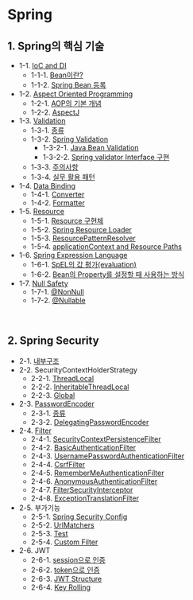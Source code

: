 # Spring



## 1. Spring의 핵심 기술

- 1-1. [IoC and DI](https://github.com/gimhanul/TIL/blob/master/Spring/core/IoC%20and%20DI/IoC%20and%20DI.md)
    - 1-1-1. [Bean이란?](https://github.com/gimhanul/TIL/blob/master/Spring/core/IoC%20and%20DI/Bean/Bean.md)
    - 1-1-2. [Spring Bean 등록](https://github.com/gimhanul/TIL/blob/master/Spring/core/IoC%20and%20DI/Bean/spring%20bean%20%EB%93%B1%EB%A1%9D.md)
- 1-2. [Aspect Oriented Programming](https://github.com/gimhanul/TIL/blob/master/Spring/core/Aspect%20Oriented%20Programming/Aspect%20Oriented%20Programming.md)
    - 1-2-1. [AOP의 기본 개념](https://github.com/gimhanul/TIL/blob/master/Spring/core/Aspect%20Oriented%20Programming/AOP%EC%9D%98%20%EA%B8%B0%EB%B3%B8%20%EA%B0%9C%EB%85%90.md)
    - 1-2-2. [AspectJ](https://github.com/gimhanul/TIL/blob/master/Spring/core/Aspect%20Oriented%20Programming/AspectJ.md)
- 1-3. [Validation](https://github.com/gimhanul/TIL/blob/master/Spring/core/Validation/validation.md)
    - 1-3-1. [종류](https://github.com/gimhanul/TIL/blob/master/Spring/core/Validation/%EC%A2%85%EB%A5%98.md)
    - 1-3-2. [Spring Validation](https://github.com/gimhanul/TIL/blob/master/Spring/core/Validation/spring%EC%9D%98%20validation/spring%EC%9D%98%20validation.md)
        - 1-3-2-1. [Java Bean Validation](https://github.com/gimhanul/TIL/blob/master/Spring/core/Validation/spring%EC%9D%98%20validation/Java%20Bean%20Validation.md)
        - 1-3-2-2. [Spring validator Interface 구현](https://github.com/gimhanul/TIL/blob/master/Spring/core/Validation/spring%EC%9D%98%20validation/spring%20validator%20interface%20%EA%B5%AC%ED%98%84.md)
    - 1-3-3. [주의사항](https://github.com/gimhanul/TIL/blob/master/Spring/core/Validation/%EC%A3%BC%EC%9D%98%EC%82%AC%ED%95%AD.md)
    - 1-3-4. [실무 활용 패턴](https://github.com/gimhanul/TIL/blob/master/Spring/core/Validation/%EC%8B%A4%EB%AC%B4%ED%99%9C%EC%9A%A9%ED%8C%A8%ED%84%B4.md)
- 1-4. [Data Binding](https://github.com/gimhanul/TIL/blob/master/Spring/core/Data%20Binding/Data%20Binding.md)
    - 1-4-1. [Converter](https://github.com/gimhanul/TIL/blob/master/Spring/core/Data%20Binding/converter.md)
    - 1-4-2. [Formatter](https://github.com/gimhanul/TIL/blob/master/Spring/core/Data%20Binding/formatter.md)
- 1-5. [Resource](https://github.com/gimhanul/TIL/blob/master/Spring/core/Resource/resource.md)
    - 1-5-1. [Resource 구현체](https://github.com/gimhanul/TIL/blob/master/Spring/core/Resource/resource%20%EA%B5%AC%ED%98%84%EC%B2%B4.md)
    - 1-5-2. [Spring Resource Loader](https://github.com/gimhanul/TIL/blob/master/Spring/core/Resource/Spring%20ResourceLoader.md)
    - 1-5-3. [ResourcePatternResolver](https://github.com/gimhanul/TIL/blob/master/Spring/core/Resource/ResourcePatternResolver.md)
    - 1-5-4. [applicationContext and Resource Paths](https://github.com/gimhanul/TIL/blob/master/Spring/core/Resource/ApplicationContexts%20and%20Resource%20Paths.md)
- 1-6. [Spring Expression Language](https://github.com/gimhanul/TIL/blob/master/Spring/core/SpEL/SpEL.md)
    - 1-6-1. [SpEL의 값 평가(evaluation)](https://github.com/gimhanul/TIL/blob/master/Spring/core/SpEL/SpLE%EC%9D%98%20%EA%B0%92%20%ED%8F%89%EA%B0%80.md)
    - 1-6-2. [Bean의 Property를 설정할 때 사용하는 방식](https://github.com/gimhanul/TIL/blob/master/Spring/core/SpEL/Bean%EC%9D%98%20Property%EB%A5%BC%20%EC%84%A4%EC%A0%95%ED%95%A0%20%EB%95%8C%20%EC%82%AC%EC%9A%A9%ED%95%98%EB%8A%94%20%EB%B0%A9%EC%8B%9D.md)
- 1-7. [Null Safety](https://github.com/gimhanul/TIL/blob/master/Spring/core/Null%20Safety/Null%20Safety.md)
    - 1-7-1. [@NonNull](https://github.com/gimhanul/TIL/blob/master/Spring/core/Null%20Safety/%40NonNull.md)
    - 1-7-2. [@Nullable](https://github.com/gimhanul/TIL/blob/master/Spring/core/Null%20Safety/%40Nullable.md)

<br>

## 2. Spring Security

- 2-1. [내부구조](https://github.com/gimhanul/TIL/blob/master/Spring/Security/%EB%82%B4%EB%B6%80%EA%B5%AC%EC%A1%B0.md)
- 2-2. SecurityContextHolderStrategy
    - 2-2-1. [ThreadLocal](https://github.com/gimhanul/TIL/blob/master/Spring/Security/SecurityContextHolderStrategy/ThreadLocal.md)
    - 2-2-2. [InheritableThreadLocal](https://github.com/gimhanul/TIL/blob/master/Spring/Security/SecurityContextHolderStrategy/InheritableThreadLocal.md)
    - 2-2-3. [Global](https://github.com/gimhanul/TIL/blob/master/Spring/Security/SecurityContextHolderStrategy/Global.md)
- 2-3. [PasswordEncoder](https://github.com/gimhanul/TIL/tree/master/Spring/Security/PasswordEncoder/PasswordEncoder.md)
    - 2-3-1. [종류](https://github.com/gimhanul/TIL/blob/master/Spring/Security/PasswordEncoder/PasswordEncoder.md)
    - 2-3-2. [DelegatingPasswordEncoder](https://github.com/gimhanul/TIL/blob/master/Spring/Security/PasswordEncoder/DelegatingPasswordEncoder.md)
- 2-4. [Filter](https://github.com/gimhanul/TIL/blob/master/Spring/Security/Filter/Filter.md)
    - 2-4-1. [SecurityContextPersistenceFilter](https://github.com/gimhanul/TIL/blob/master/Spring/Security/Filter/SecurityContextPersistenceFilter.md)
    - 2-4-2. [BasicAuthenticationFilter](https://github.com/gimhanul/TIL/blob/master/Spring/Security/Filter/BasicAuthenticationFilter.md)
    - 2-4-3. [UsernamePasswordAuthenticationFilter](https://github.com/gimhanul/TIL/blob/master/Spring/Security/Filter/UsernamePasswordAuthenticationFilter.md)
    - 2-4-4. [CsrfFilter](https://github.com/gimhanul/TIL/blob/master/Spring/Security/Filter/CsrfFilter.md)
    - 2-4-5. [RememberMeAuthenticationFilter](https://github.com/gimhanul/TIL/blob/master/Spring/Security/Filter/RememberMeAuthenticationFilter.md)
    - 2-4-6. [AnonymousAuthenticationFilter](https://github.com/gimhanul/TIL/blob/master/Spring/Security/Filter/AnonymousAuthenticationFilter.md)
    - 2-4-7. [FilterSecurityInterceptor](https://github.com/gimhanul/TIL/blob/master/Spring/Security/Filter/FilterSecurityInterceptor.md)
    - 2-4-8. [ExceptionTranslationFilter](https://github.com/gimhanul/TIL/blob/master/Spring/Security/Filter/ExceptionTranslationFilter.md)
- 2-5. 부가기능
    - 2-5-1. [Spring Security Config](https://github.com/gimhanul/TIL/tree/master/Spring/Security/add-ons/Config.md)
    - 2-5-2. [UrlMatchers](https://github.com/gimhanul/TIL/tree/master/Spring/Security/add-ons/UrlMatchers.md)
    - 2-5-3. [Test](https://github.com/gimhanul/TIL/tree/master/Spring/Security/add-ons/Test.md)
    - 2-5-4. [Custom Filter](https://github.com/gimhanul/TIL/tree/master/Spring/Security/add-ons/CustomFilter.md)
- 2-6. JWT
    - 2-6-1. [session으로 인증](https://github.com/gimhanul/TIL/tree/master/Spring/Security/JWT/session.md)
    - 2-6-2. [token으로 인증](https://github.com/gimhanul/TIL/tree/master/Spring/Security/JWT/token.md)
    - 2-6-3. [JWT Structure](https://github.com/gimhanul/TIL/tree/master/Spring/Security/JWT/JWTStructure.md)
    - 2-6-4. [Key Rolling](https://github.com/gimhanul/TIL/tree/master/Spring/Security/JWT/KeyRolling.md)